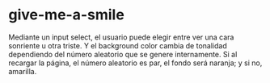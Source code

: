 # give-me-a-smile

Mediante un input select, el usuario puede elegir entre ver una cara sonriente u otra triste. Y el background color cambia de tonalidad dependiendo del número aleatorio que se genere internamente. Si al recargar la página, el número aleatorio es par, el fondo será naranja; y si no, amarilla.
